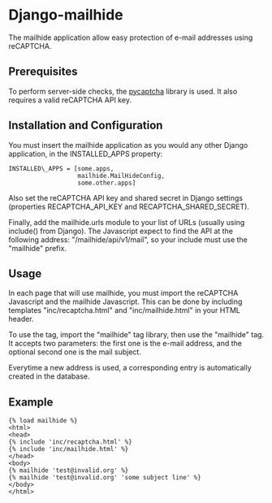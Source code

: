 Django-mailhide
===============

The mailhide application allow easy protection of e-mail addresses using reCAPTCHA.


Prerequisites
-------------
To perform server-side checks, the [pycaptcha](https://repos.cleyfaye.net/trac/pycaptcha) library is used.
It also requires a valid reCAPTCHA API key.


Installation and Configuration
------------------------------
You must insert the mailhide application as you would any other Django application, in the INSTALLED\_APPS property:

    INSTALLED\_APPS = [some.apps,
                       mailhide.MailHideConfig,
                       some.other.apps]

Also set the reCAPTCHA API key and shared secret in Django settings (properties RECAPTCHA\_API\_KEY and RECAPTCHA\_SHARED\_SECRET).

Finally, add the mailhide.urls module to your list of URLs (usually using include() from Django).
The Javascript expect to find the API at the following address: "/mailhide/api/v1/mail", so your include must use the "mailhide" prefix.


Usage
-----
In each page that will use mailhide, you must import the reCAPTCHA Javascript and the mailhide Javascript.
This can be done by including templates "inc/recaptcha.html" and "inc/mailhide.html" in your HTML header.

To use the tag, import the "mailhide" tag library, then use the "mailhide" tag.
It accepts two parameters: the first one is the e-mail address, and the optional second one is the mail subject.

Everytime a new address is used, a corresponding entry is automatically created in the database.


Example
-------

    {% load mailhide %}
    <html>
    <head>
    {% include 'inc/recaptcha.html' %}
    {% include 'inc/mailhide.html' %}
    </head>
    <body>
    {% mailhide 'test@invalid.org' %}
    {% mailhide 'test@invalid.org' 'some subject line' %}
    </body>
    </html>
